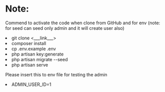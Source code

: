 <h1>Note:</h1>
<p>Commend to activate the code when clone from GitHub and for env (note: for seed can seed only admin and it will create user also) </p>
<li>git clone <___link___>
<li>composer install</li>
<li>cp .env.example .env</li>
<li>php artisan key:generate</li>
<li>php artisan migrate --seed</li>
<li>php artisan serve</li>

<p>Please insert this to env file for testing the admin</p>
<li>ADMIN_USER_ID=1</li>
